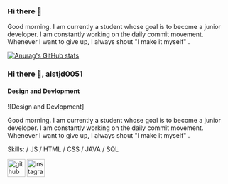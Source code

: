 ### Hi there 👋

Good morning. I am currently a student whose goal is to become a junior developer. I am constantly working on the daily commit movement. Whenever I want to give up, I always shout "I make it myself" .

[![Anurag's GitHub stats](https://github-readme-stats.vercel.app/api?username=alstjd0051)](https://github.com/anuraghazra/github-readme-stats)


### Hi there 👋, alstjd0051
#### Design and Devlopment
![Design and Devlopment]

Good morning. I am currently a student whose goal is to become a junior developer. I am constantly working on the daily commit movement. Whenever I want to give up, I always shout "I make it myself" .

Skills: / JS / HTML / CSS / JAVA / SQL


[<img src='https://cdn.jsdelivr.net/npm/simple-icons@3.0.1/icons/github.svg' alt='github' height='40'>](https://github.com/alstjd0051)  [<img src='https://cdn.jsdelivr.net/npm/simple-icons@3.0.1/icons/instagram.svg' alt='instagram' height='40'>](https://www.instagram.com/miiin_sseong/)  


